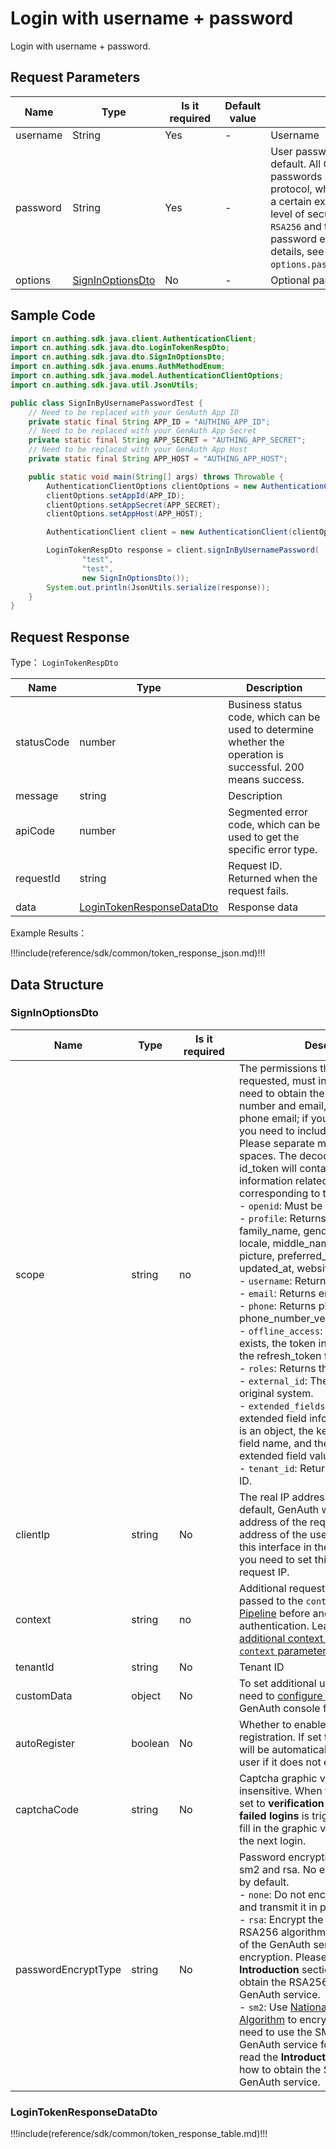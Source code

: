 # Login with username + password

<!--
Warning ⚠️:
Do not modify this document directly,
https://github.com/Authing/authing-docs-factory
Use this project to generate
-->

<LastUpdated />

Login with username + password.

## Request Parameters

| Name     | Type                                             | <div style="width:80px">Is it required</div> | Default value | <div style="width:300px">Description</div>                                                                                                                                                                                                                                                                                                                    | <div style="width:200px"></div>Example Value</div> |
| -------- | ------------------------------------------------ | -------------------------------------------- | ------------- | ------------------------------------------------------------------------------------------------------------------------------------------------------------------------------------------------------------------------------------------------------------------------------------------------------------------------------------------------------------- | -------------------------------------------------- |
| username | String                                           | Yes                                          | -             | Username                                                                                                                                                                                                                                                                                                                                                      | `test`                                             |
| password | String                                           | Yes                                          | -             | User password, unencrypted by default. All GenAuth APIs transmit passwords securely via the HTTPS protocol, which can ensure security to a certain extent. If you need a higher level of security, we also support `RSA256` and the national secret `SM2` password encryption methods. For details, see the optional parameter `options.passwordEncryptType`. | `passw0rd`                                         |
| options  | <a href="#SignInOptionsDto">SignInOptionsDto</a> | No                                           | -             | Optional parameters                                                                                                                                                                                                                                                                                                                                           | `{"passwordEncryptType":"none"}`                   |

## Sample Code

```java
import cn.authing.sdk.java.client.AuthenticationClient;
import cn.authing.sdk.java.dto.LoginTokenRespDto;
import cn.authing.sdk.java.dto.SignInOptionsDto;
import cn.authing.sdk.java.enums.AuthMethodEnum;
import cn.authing.sdk.java.model.AuthenticationClientOptions;
import cn.authing.sdk.java.util.JsonUtils;

public class SignInByUsernamePasswordTest {
    // Need to be replaced with your GenAuth App ID
    private static final String APP_ID = "AUTHING_APP_ID";
    // Need to be replaced with your GenAuth App Secret
    private static final String APP_SECRET = "AUTHING_APP_SECRET";
    // Need to be replaced with your GenAuth App Host
    private static final String APP_HOST = "AUTHING_APP_HOST";

    public static void main(String[] args) throws Throwable {
        AuthenticationClientOptions clientOptions = new AuthenticationClientOptions();
        clientOptions.setAppId(APP_ID);
        clientOptions.setAppSecret(APP_SECRET);
        clientOptions.setAppHost(APP_HOST);

        AuthenticationClient client = new AuthenticationClient(clientOptions);

        LoginTokenRespDto response = client.signInByUsernamePassword(
                "test",
                "test",
                new SignInOptionsDto());
        System.out.println(JsonUtils.serialize(response));
    }
}

```

## Request Response

Type： `LoginTokenRespDto`

| Name       | Type                                                               | Description                                                                                                  |
| ---------- | ------------------------------------------------------------------ | ------------------------------------------------------------------------------------------------------------ |
| statusCode | number                                                             | Business status code, which can be used to determine whether the operation is successful. 200 means success. |
| message    | string                                                             | Description                                                                                                  |
| apiCode    | number                                                             | Segmented error code, which can be used to get the specific error type.                                      |
| requestId  | string                                                             | Request ID. Returned when the request fails.                                                                 |
| data       | <a href="#LoginTokenResponseDataDto">LoginTokenResponseDataDto</a> | Response data                                                                                                |

Example Results：

!!!include(reference/sdk/common/token_response_json.md)!!!

## Data Structure

### <a id="SignInOptionsDto"></a> SignInOptionsDto

| Name                | Type    | <div style="width:80px">Is it required</div> | <div style="width:300px">Description</div>                                                                                                                                                                                                                                                                                                                                                                                                                                                                                                                                                                                                                                                                                                                                                                                                                                                                                                                                                                                                                                                                                                                                                                          | <div style="width:200px">Example Value</div> |
| ------------------- | ------- | -------------------------------------------- | ------------------------------------------------------------------------------------------------------------------------------------------------------------------------------------------------------------------------------------------------------------------------------------------------------------------------------------------------------------------------------------------------------------------------------------------------------------------------------------------------------------------------------------------------------------------------------------------------------------------------------------------------------------------------------------------------------------------------------------------------------------------------------------------------------------------------------------------------------------------------------------------------------------------------------------------------------------------------------------------------------------------------------------------------------------------------------------------------------------------------------------------------------------------------------------------------------------------- | -------------------------------------------- |
| scope               | string  | no                                           | The permissions that need to be requested, must include openid. If you need to obtain the mobile phone number and email, you need to include phone email; if you need refresh_token, you need to include offline_access. Please separate multiple scopes with spaces. The decoded content of id_token will contain the user information related fields corresponding to these scopes. <br>- `openid`: Must be included. <br>- `profile`: Returns birthdate, family_name, gender, given_name, locale, middle_name, name, nickname, picture, preferred_username, profile, updated_at, website, zoneinfo fields. <br>- `username`: Returns username. <br>- `email`: Returns email, email_verified. <br>- `phone`: Returns phone_number, phone_number_verified. <br>- `offline_access`: If this parameter exists, the token interface will return the refresh_token field. <br>- `roles`: Returns the user's role list. <br>- `external_id`: The user ID of the original system. <br>- `extended_fields`: Returns the user's extended field information, the content is an object, the key is the extended field name, and the value is the extended field value. <br>- `tenant_id`: Returns the user's tenant ID. <br> | `openid profile`                             |
| clientIp            | string  | No                                           | The real IP address of the client. By default, GenAuth will identify the IP address of the request source as the IP address of the user's login. If you call this interface in the backend server, you need to set this IP to the user's real request IP.                                                                                                                                                                                                                                                                                                                                                                                                                                                                                                                                                                                                                                                                                                                                                                                                                                                                                                                                                           | `192.168.0.1`                                |
| context             | string  | no                                           | Additional request context that will be passed to the `context` object of the [Pipeline](https://docs.genauth.ai/v2/guides/pipeline/) before and after authentication. Learn [how to get additional context passed in the `context` parameter of Pipeline](https://docs.genauth.ai/v2/guides/pipeline/context-object.html).                                                                                                                                                                                                                                                                                                                                                                                                                                                                                                                                                                                                                                                                                                                                                                                                                                                                                         | `{"source":"utm"}`                           |
| tenantId            | string  | No                                           | Tenant ID                                                                                                                                                                                                                                                                                                                                                                                                                                                                                                                                                                                                                                                                                                                                                                                                                                                                                                                                                                                                                                                                                                                                                                                                           | `625783d629f2bd1f5ddddd98c`                  |
| customData          | object  | No                                           | To set additional user custom data, you need to [configure custom data](https://docs.genauth.ai/v2/guides/users/user-defined-field/) in the GenAuth console first.                                                                                                                                                                                                                                                                                                                                                                                                                                                                                                                                                                                                                                                                                                                                                                                                                                                                                                                                                                                                                                                  | `{"school":"pku","age":"20"}`                |
| autoRegister        | boolean | No                                           | Whether to enable automatic registration. If set to true, an account will be automatically created for the user if it does not exist.                                                                                                                                                                                                                                                                                                                                                                                                                                                                                                                                                                                                                                                                                                                                                                                                                                                                                                                                                                                                                                                                               |                                              |
| captchaCode         | string  | No                                           | Captcha graphic verification code, case insensitive. When the **security policy** is set to **verification code** and the **limit of failed logins** is triggered, you need to fill in the graphic verification code for the next login.                                                                                                                                                                                                                                                                                                                                                                                                                                                                                                                                                                                                                                                                                                                                                                                                                                                                                                                                                                            | `a8nz`                                       |
| passwordEncryptType | string  | No                                           | Password encryption type, supports sm2 and rsa. No encryption is required by default. <br>- `none`: Do not encrypt the password and transmit it in plain text. <br>- `rsa`: Encrypt the password using the RSA256 algorithm. The RSA public key of the GenAuth service is required for encryption. Please read the **Introduction** section to learn how to obtain the RSA256 public key of the GenAuth service. <br>- `sm2`: Use [National Encryption SM2 Algorithm](https://baike.baidu.com/item/SM2/15081831) to encrypt the password. You need to use the SM2 public key of the GenAuth service for encryption. Please read the **Introduction** section to learn how to obtain the SM2 public key of the GenAuth service. <br>                                                                                                                                                                                                                                                                                                                                                                                                                                                                                 | sm2                                          |

### <a id="LoginTokenResponseDataDto"></a> LoginTokenResponseDataDto

!!!include(reference/sdk/common/token_response_table.md)!!!
